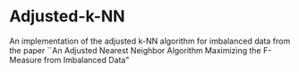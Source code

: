 # Adjusted-k-NN
An implementation of the adjusted k-NN algorithm for imbalanced data from the paper ``An Adjusted Nearest Neighbor Algorithm Maximizing the F-Measure from Imbalanced Data"

